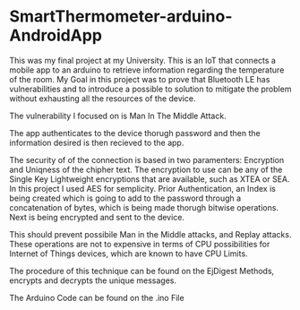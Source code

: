 # SmartThermometer-arduino-AndroidApp
This was my final project at my University. This is an IoT that connects a mobile app to an arduino to retrieve information regarding the temperature of the room.  My Goal in this project was to prove that Bluetooth LE has vulnerabilities and to introduce a possible to solution to mitigate the problem without exhausting all the resources of the device.

The vulnerability I focused on is Man In The Middle Attack.

The app authenticates to the device thorugh password and then the information desired is then recieved to the app.


The security of of the connection is based in two paramenters: Encryption and Uniqness of the chipher text.
The encryption to use can be any of the Single Key Lightweight encryptions that are available, such as XTEA or SEA.
In this project I used AES for semplicity. 
Prior Authentication, an Index is being created which is going to add to the password through a concatenation of bytes, which is being made thorugh bitwise operations. Next is being encrypted and sent to the device.

This should prevent possibile Man in the Middle attacks, and Replay attacks. These operations are not to expensive in terms of CPU possibilities for Internet of Things devices, which are known to have CPU Limits.


The procedure of this technique can be found on the EjDigest Methods, encrypts and decrypts the unique messages.

The Arduino Code can be found on the .ino File

